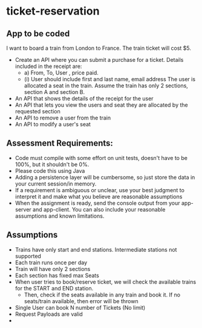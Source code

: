# ticket-reservation

## App to be coded
I want to board a train from London to France. The train ticket will cost $5.

- Create an API where you can submit a purchase for a ticket. Details included in the receipt are:
    - a) From, To, User , price paid.
    - (i) User should include first and last name, email address
The user is allocated a seat in the train. Assume the train has only 2 sections, section A and section B.
- An API that shows the details of the receipt for the user
- An API that lets you view the users and seat they are allocated by the requested section
- An API to remove a user from the train
- An API to modify a user's seat

## Assessment Requirements:
- Code must compile with some effort on unit tests, doesn't have to be 100%, but it shouldn't be 0%.
- Please code this using Java
- Adding a persistence layer will be cumbersome, so just store the data in your current session/in memory.
- If a requirement is ambiguous or unclear, use your best judgment to interpret it and make what you believe are reasonable assumptions
- When the assignment is ready, send the console output from your app-server and app-client. You can also include your reasonable assumptions and known limitations.

## Assumptions
- Trains have only start and end stations. Intermediate stations not supported
- Each train runs once per day
- Train will have only 2 sections
- Each section has fixed max Seats
- When user tries to book/reserve ticket, we will check the available trains for the START and END station.
  - Then, check if the seats available in any train and book it. If no seats/train available, then error will be thrown
- Single User can book N number of Tickets (No limit)
- Request Payloads are valid
- 
